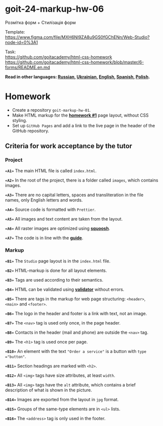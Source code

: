 # goit-24-markup-hw-06

Розмітка форм + Стилізація форм

Template:\
https://www.figma.com/file/MXH6NI9ZA8u9GS0fGChENn/Web-Studio?node-id=0%3A1

Task:\
https://github.com/goitacademy/html-css-homework \
https://github.com/goitacademy/html-css-homework/blob/master/6-forms/README.en.md

**Read in other languages: [Russian](README.md), [Ukrainian](README.ua.md),
[English](README.en.md), [Spanish](README.es.md), [Polish](README.pl.md).**

# Homework

- Create a repository `goit-markup-hw-01`.
- Make HTML markup for the
  [**homework #1**](https://www.figma.com/file/5vQ5fIsm5p6Mfqhl0Ee2qB/Web-Studio-ENG?node-id=0%3A1)
  page layout, without CSS styling.
- Set up `GitHub Pages` and add a link to the live page in the header of the
  GitHub repository.

## Criteria for work acceptance by the tutor

### Project

**`«A1»`** The main HTML file is called `index.html`.

**`«A2»`** In the root of the project, there is a folder called `images`, which
contains images.

**`«A3»`** There are no capital letters, spaces and transliteration in the file
names, only English letters and words.

**`«A4»`** Source code is formatted with `Prettier`.

**`«A5»`** All images and text content are taken from the layout.

**`«A6»`** All raster images are optimized using
[**squoosh**](https://squoosh.app/).

**`«A7»`** The code is in line with the [**guide**](https://codeguide.co/).

### Markup

**`«B1»`** The `Studio` page layout is in the `index.html` file.

**`«B2»`** HTML-markup is done for all layout elements.

**`«B3»`** Tags are used according to their semantics.

**`«B4»`** HTML can be validated using
[**validator**](http://validator.w3.org/nu/) without errors.

**`«B5»`** There are tags in the markup for web page structuring: `<header>`,
`<main>` and `<footer>`.

**`«B6»`** The logo in the header and footer is a link with text, not an image.

**`«B7»`** The `<nav>` tag is used only once, in the page header.

**`«B8»`** Contacts in the header (mail and phone) are outside the `<nav>` tag.

**`«B9»`** The `<h1>` tag is used once per page.

**`«B10»`** An element with the text `"Order a service"` is a button with
`type ="button"`.

**`«B11»`** Section headings are marked with `<h2>`.

**`«B12»`** All `<img>` tags have size attributes, at least `width`.

**`«B13»`** All `<img>` tags have the `alt` attribute, which contains a brief
description of what is shown in the picture.

**`«B14»`** Images are exported from the layout in `jpg` format.

**`«B15»`** Groups of the same-type elements are in `<ul>` lists.

**`«B16»`** The `<address>` tag is only used in the footer.
